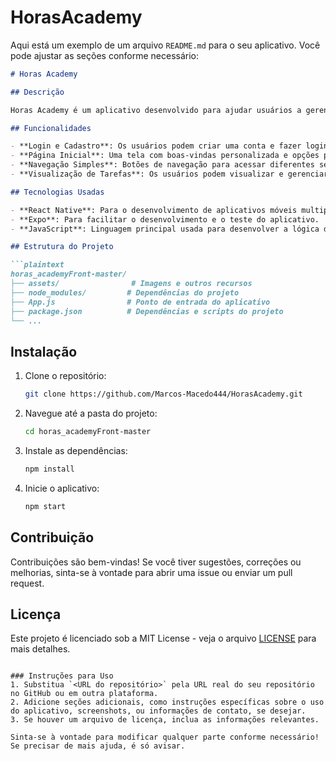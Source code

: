 # HorasAcademy
Aqui está um exemplo de um arquivo `README.md` para o seu aplicativo. Você pode ajustar as seções conforme necessário:

```markdown
# Horas Academy

## Descrição

Horas Academy é um aplicativo desenvolvido para ajudar usuários a gerenciar suas atividades acadêmicas, incluindo eventos, certificados e horas de atividades. O aplicativo fornece uma interface intuitiva para adicionar e acompanhar tarefas diárias, além de permitir a visualização de informações importantes relacionadas à vida acadêmica.

## Funcionalidades

- **Login e Cadastro**: Os usuários podem criar uma conta e fazer login para acessar suas informações.
- **Página Inicial**: Uma tela com boas-vindas personalizada e opções para acessar eventos, certificados e horas.
- **Navegação Simples**: Botões de navegação para acessar diferentes seções do aplicativo.
- **Visualização de Tarefas**: Os usuários podem visualizar e gerenciar suas tarefas diárias.

## Tecnologias Usadas

- **React Native**: Para o desenvolvimento de aplicativos móveis multiplataforma.
- **Expo**: Para facilitar o desenvolvimento e o teste do aplicativo.
- **JavaScript**: Linguagem principal usada para desenvolver a lógica do aplicativo.

## Estrutura do Projeto

```plaintext
horas_academyFront-master/
├── assets/                # Imagens e outros recursos
├── node_modules/         # Dependências do projeto
├── App.js                # Ponto de entrada do aplicativo
├── package.json          # Dependências e scripts do projeto
└── ...
```

## Instalação

1. Clone o repositório:
   ```bash
   git clone https://github.com/Marcos-Macedo444/HorasAcademy.git
   ```

2. Navegue até a pasta do projeto:
   ```bash
   cd horas_academyFront-master
   ```

3. Instale as dependências:
   ```bash
   npm install
   ```

4. Inicie o aplicativo:
   ```bash
   npm start
   ```

## Contribuição

Contribuições são bem-vindas! Se você tiver sugestões, correções ou melhorias, sinta-se à vontade para abrir uma issue ou enviar um pull request.

## Licença

Este projeto é licenciado sob a MIT License - veja o arquivo [LICENSE](LICENSE) para mais detalhes.
```

### Instruções para Uso
1. Substitua `<URL do repositório>` pela URL real do seu repositório no GitHub ou em outra plataforma.
2. Adicione seções adicionais, como instruções específicas sobre o uso do aplicativo, screenshots, ou informações de contato, se desejar.
3. Se houver um arquivo de licença, inclua as informações relevantes.

Sinta-se à vontade para modificar qualquer parte conforme necessário! Se precisar de mais ajuda, é só avisar.